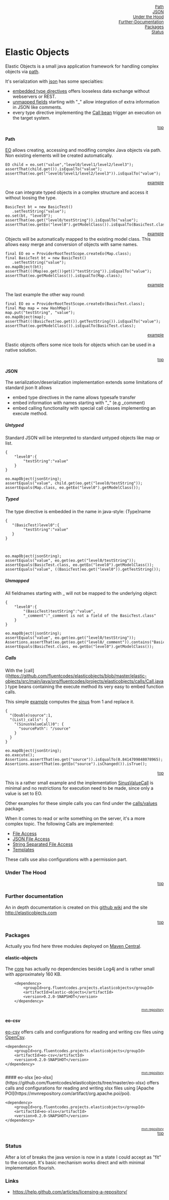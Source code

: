<div align="right" clear="left">
<font size="2">
<a href="#path">Path</a><br>
<a href="#json">JSON</a><br>
<a href="#under-the-hood">Under the Hood</a><br>
<a href="#further-documentation">Further-Documentation</a><br>
<a href="#packages">Packages</a><br>
<a href="#status">Status</a><br>
</font>
</div>

# Elastic Objects

Elastic Objects is a small java application framework for handling complex objects via [path](#path). 

It's serialization with [json](#json) has some specialties:
* [embedded type directives](#typed) offers looseless data exchange without webservers or REST. 
* [unmapped fields](#unmapped) starting with "_" allow integration of extra information in JSON like comments.
* every type directive implementing the [Call bean](#calls) trigger an execution on the target system. 

<div align="right" style="font-size:10px"><a href="#top"><font size="2">top</font></a></div>

#### Path
 [EO](https://github.com/fluentcodes/elasticobjects/blob/master/elastic-objects/src/main/java/org/fluentcodes/projects/elasticobjects/EO.java) allows creating, accessing and modifing complex Java objects via path. Non existing elements will be created automatically. 


    EO child = eo.set("value","level0/level1/level2/level3");
    assertThat(child.get()).isEqualTo("value");
    assertThat(eo.get("level0/level1/level2/level3")).isEqualTo("value");
<div align="right" style="font-size:10px">
<a href="https://github.com/fluentcodes/elasticobjects/blob/master/eo-test/src/test/java/org/fluentcodes/projects/elasticobjects/EoSetScalarTest">
<font size="2"><a href="#packages">example</a><br></font>
</a></div>

One can integrate typed objects in a complex structure and access it without loosing the type.

    BasicTest bt = new BasicTest()
       .setTestString("value");
    eo.set(bt, "level0");
    assertThat(eo.get("level0/testString")).isEqualTo("value");
    assertThat(eo.getEo("level0").getModelClass()).isEqualTo(BasicTest.class);
<div align="right" style="font-size:10px">
<a href="https://github.com/fluentcodes/elasticobjects/blob/master/eo-test/src/test/java/org/fluentcodes/projects/elasticobjects/assets/EoMapSetBtTest">
<font size="2"><a href="#packages">example</a><br></font>
</a></div>
Objects will be automatically mapped to the existing model class. This allows easy merge and conversion of objects with same names.

    final EO eo = ProviderRootTestScope.createEo(Map.class);
    final BasicTest bt = new BasicTest()
       .setTestString("value");
    eo.mapObject(bt);
    assertThat(((Map)eo.get())get()"testString")).isEqualTo("value");
    assertThat(eo.getModelClass()).isEqualTo(Map.class);

<div align="right" style="font-size:10px">
<a href="https://github.com/fluentcodes/elasticobjects/blob/master/eo-test/src/test/java/org/fluentcodes/projects/elasticobjects/assets/EoMapObjectBtTest">
<font size="2"><a href="#packages">example</a><br></font>
</a></div>

The last example the other way round:

    final EO eo = ProviderRootTestScope.createEo(BasicTest.class);
    final Map map = new HashMap()
    map.put("testString", "value");
    eo.mapObject(map);
    assertThat(((BasicTest)eo.get()).getTestString()).isEqualTo("value");
    assertThat(eo.getModelClass()).isEqualTo(BasicTest.class);

<div align="right" style="font-size:10px">
<a href="https://github.com/fluentcodes/elasticobjects/blob/master/eo-test/src/test/java/org/fluentcodes/projects/elasticobjects/assets/EoMapObjectBtTest">
<font size="2"><a href="#packages">example</a><br></font>
</a></div>

Elastic objects offers some nice tools for objects which can be used in a native solution. 

<div align="right" style="font-size:10px"><a href="#top"><font size="2">top</font></a></div>

#### JSON
The serialization/deserialization implementation extends some limitations of standard json 
It allows 
* embed type directives in the name allows typesafe transfer
* embed information with names starting with "_" (e.g _comment)
* embed calling functionality with special call classes implementing an execute method.

##### Untyped
Standard JSON will be interpreted to standard untyped objects like map or list.
```
{
	"level0":{
		"testString":"value"
    }
}
```


```
eo.mapObject(jsonString);
assertEquals("value", child.get(eo.get("level0/testString"));
assertEquals(Map.class, eo.getEo("level0").getModelClass());
```
##### Typed
The type directive is embedded in the name in java-style: (Type)name

    {
	   "(BasicTest)level0":{
		    "testString":"value"
       }
    }

    

    eo.mapObject(jsonString);
    assertEquals("value", eo.get(eo.get("level0/testString"));
    assertEquals(BasicTest.class, eo.getEo("level0").getModelClass());
    assertEquals("value", ((BasicTest)eo.get("level0")).getTestString());


##### Unmapped
All fieldnames starting with _ will not be mapped to the underlying object:
```
{
	"level0":{
		"(BasicTest)testString":"value",
        "_comment":"_comment is not a field of the BasicTest.class"
    }
}
```

```
eo.mapObject(jsonString);
assertEquals("value", eo.get(eo.get("level0/testString"));
Assertions.assertThat(eo.get(eo.get("level0/_comment")).contains("BasicTest.class");
assertEquals(BasicTest.class, eo.getEo("level0").getModelClass());
```
##### Calls
With the [call]((https://github.com/fluentcodes/elasticobjects/blob/master/elastic-objects/src/main/java/org/fluentcodes/projects/elasticobjects/calls/Call.java) type beans containing the execute method its very easy to embed function calls. 

This simple [example](https://github.com/fluentcodes/elasticobjects/blob/master/eo-test/src/test/java/org/fluentcodes/projects/elasticobjects/calls/values/SinusValueCallTest.java) computes the [sinus](https://github.com/fluentcodes/elasticobjects/blob/master/elastic-objects/src/main/java/org/fluentcodes/projects/elasticobjects/calls/values/SinusValueCall.java) from 1 and replace it. 
```
{
  "(Double)source":1,
  "(List)_calls": {
    "(SinusValueCall)0": {
      "sourcePath": "/source"
    }
  }
}
```

```
eo.mapObject(jsonString);
eo.execute();
Assertions.assertThat(eo.get("source")).isEqualTo(0.8414709848078965);
Assertions.assertThat(eo.getEo("source").isChanged()).isTrue();
```
<div align="right" style="font-size:10px"><a href="#top"><font size="2">top</font></a></div>

This is a rather small example and the implementation [SinusValueCall](https://github.com/fluentcodes/elasticobjects/blob/master/elastic-objects/src/main/java/org/fluentcodes/projects/elasticobjects/calls/values/SinusValueCall.java) is minimal and no restrictions for execution need to be made, since only a value is set to EO.

Other examples for these simple calls you can find under the [calls/values](https://github.com/fluentcodes/elasticobjects/blob/master/elastic-objects/src/main/java/org/fluentcodes/projects/elasticobjects/calls/values/) package.

When it comes to read or write something on the server, it's a more complex topic. The following Calls are implemented: 

* [File Access](https://github.com/fluentcodes/elasticobjects/blob/master/elastic-objects/src/main/java/org/fluentcodes/projects/elasticobjects/calls/files)
* [JSON File Access](https://github.com/fluentcodes/elasticobjects/blob/master/elastic-objects/src/main/java/org/fluentcodes/projects/elasticobjects/calls/json)
* [String Separated File Access](https://github.com/fluentcodes/elasticobjects/blob/master/elastic-objects/src/main/java/org/fluentcodes/projects/elasticobjects/calls/scs)
* [Templates](https://github.com/fluentcodes/elasticobjects/blob/master/elastic-objects/src/main/java/org/fluentcodes/projects/elasticobjects/calls/templates)

These calls use also configurations with a permission part. 

### Under The Hood


<div align="right" style="font-size:10px"><a href="#top"><font size="2">top</font></a></div>


### Further documentation

An in depth documentation is created on this [github wiki](https://github.com/fluentcodes/elasticobjects/wiki) and the site http://elasticobjects.com



<div align="right" style="font-size:10px"><a href="#top"><font size="2">top</font></a></div>


### Packages
Actually you find here three modules deployed on [Maven Central](https://mvnrepository.com/artifact/org.fluentcodes.projects.elasticobjects).

#### elastic-objects
The [core](https://github.com/fluentcodes/elasticobjects/tree/master/eo) has actually no dependencies beside Log4j and is rather small with approximately 160 KB.
```
    <dependency>
        <groupId>org.fluentcodes.projects.elasticobjects</groupId>
        <artifactId>elastic-objects</artifactId>
        <version>0.2.0-SNAPSHOT</version>
    </dependency>
```

<div align="right" style="font-size:10px">
<a href="https://mvnrepository.com/artifact/org.fluentcodes.projects.elasticobjects/eo">
<font size="1">mvn repository</font>
</a></div>

#### eo-csv
[eo-csv](https://github.com/fluentcodes/elasticobjects/tree/master/eo-csv) offers calls and configurations for reading and writing csv files using [OpenCsv](https://mvnrepository.com/artifact/com.opencsv/opencsv).


    <dependency>
        <groupId>org.fluentcodes.projects.elasticobjects</groupId>
        <artifactId>eo-csv</artifactId>
        <version>0.2.0-SNAPSHOT</version>
    </dependency>

<div align="right" style="font-size:10px">
<a href="https://mvnrepository.com/artifact/org.fluentcodes.projects.elasticobjects/eo-csv">
<font size="1">mvn repository</font>
</a></div>
#### eo-xlsx
[eo-xlsx](https://github.com/fluentcodes/elasticobjects/tree/master/eo-xlsx) offers calls and configurations for reading and writing xlsx files using [Apache POI](https://mvnrepository.com/artifact/org.apache.poi/poi).


    <dependency>
        <groupId>org.fluentcodes.projects.elasticobjects</groupId>
        <artifactId>eo-xlsx</artifactId>
        <version>0.2.0-SNAPSHOT</version>
    </dependency>

<div align="right" style="font-size:10px">
<a href="https://mvnrepository.com/artifact/org.fluentcodes.projects.elasticobjects/eo-xlsx">
<font size="1">mvn repository</font>
</a></div>

<div align="right" style="font-size:10px"><a href="#top"><font size="2">top</font></a></div>

### Status
After a lot of breaks the java version is now in a state I could accept as "fit" to the concept. It's basic mechanism works direct and with minimal implementation flourish.


### Links
* https://help.github.com/articles/licensing-a-repository/
